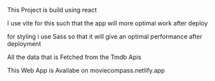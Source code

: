 This Project is build using react

I use vite for this such that the app will more optimal work after deploy

for styling i use Sass so that it will give an optimal performance after deployment

All the data that is Fetched from the Tmdb Apis 

This Web App is Availabe on moviecompass.netlify.app